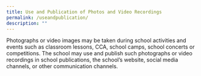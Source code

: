```yaml
---
title: Use and Publication of Photos and Video Recordings
permalink: /useandpublication/
description: ""
---
```

Photographs or video images may be taken during school activities and events such as classroom lessons, CCA, school camps, school concerts or competitions. The school may use and publish such photographs or video recordings in school publications, the school’s website, social media channels, or other communication channels.